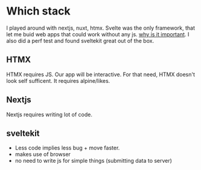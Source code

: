 # Which stack

I played around with nextjs, nuxt, htmx.
Svelte was the only framework, that let me buid web apps that could work without any js. [why is it important](https://jakearchibald.com/2013/progressive-enhancement-still-important/).
I also did a perf test and found sveltekit great out of the box.

## HTMX

HTMX requires JS.
Our app will be interactive. For that need, HTMX doesn't look self sufficent. It requires alpine/likes.

## Nextjs

Nextjs requires writing lot of code.

## sveltekit

- Less code implies less bug + move faster.
- makes use of browser
- no need to write js for simple things (submitting data to server)
